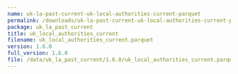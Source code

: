 ```yaml
---
name: uk-la-past-current-uk-local-authorities-current-parquet
permalink: /downloads/uk-la-past-current-uk-local-authorities-current-parquet/1_6_0
package: uk_la_past_current
title: uk_local_authorities_current
filename: uk_local_authorities_current.parquet
version: 1.6.0
full_version: 1.6.0
file: /data/uk_la_past_current/1.6.0/uk_local_authorities_current.parquet
---
```

